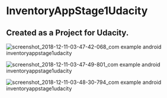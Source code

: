 # InventoryAppStage1Udacity
## Created as a Project for Udacity.

![screenshot_2018-12-11-03-47-42-068_com example android inventoryappstage1udacity](https://user-images.githubusercontent.com/36926573/49765847-a4fe8500-fcf9-11e8-9a18-7d376265a5c2.png)

![screenshot_2018-12-11-03-47-49-801_com example android inventoryappstage1udacity](https://user-images.githubusercontent.com/36926573/49765954-e98a2080-fcf9-11e8-9106-8bdc38bd29b2.png)

![screenshot_2018-12-11-03-48-30-794_com example android inventoryappstage1udacity](https://user-images.githubusercontent.com/36926573/49765839-9dd77700-fcf9-11e8-85f2-8a8a208a19d1.png)
